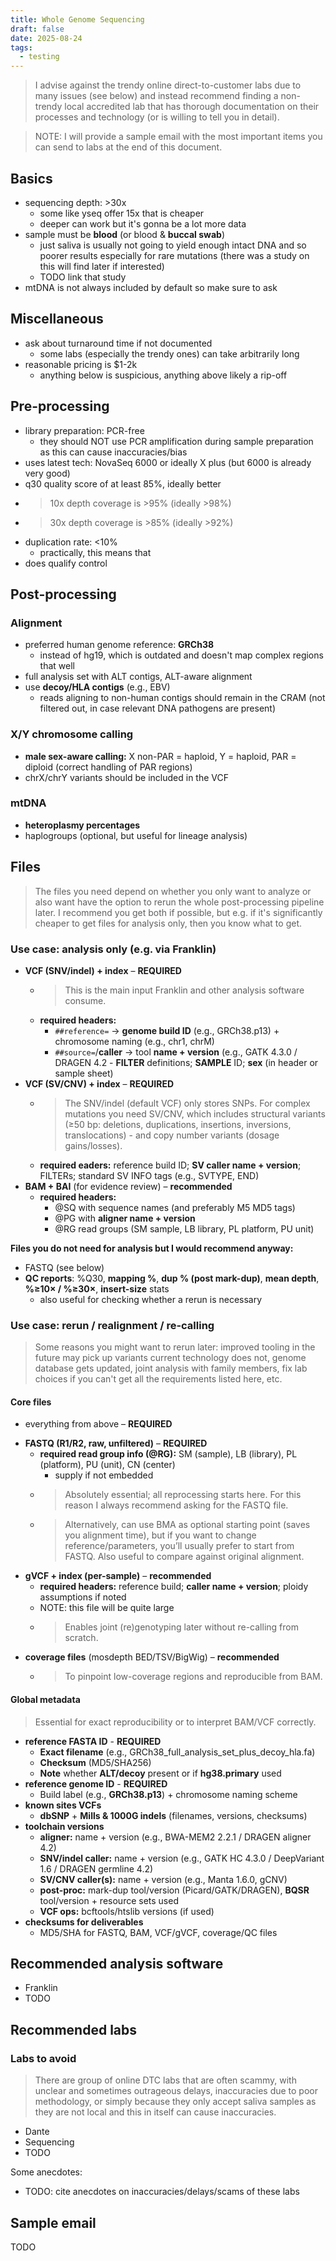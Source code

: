 ```yaml
---
title: Whole Genome Sequencing
draft: false
date: 2025-08-24
tags:
  - testing
---
```


> I advise against the trendy online direct-to-customer labs due to many issues (see below) and instead recommend finding a non-trendy local accredited lab that has thorough documentation on their processes and technology (or is willing to tell you in detail).

> NOTE: I will provide a sample email with the most important items you can send to labs at the end of this document.

## Basics
- sequencing depth: >30x
	- some like yseq offer 15x that is cheaper
	- deeper can work but it's gonna be a lot more data
- sample must be **blood** (or blood & **buccal swab**)
	- just saliva is usually not going to yield enough intact DNA and so poorer results especially for rare mutations (there was a study on this will find later if interested)
	- TODO link that study
- mtDNA is not always included by default so make sure to ask

## Miscellaneous
- ask about turnaround time if not documented
	- some labs (especially the trendy ones) can take arbitrarily long
- reasonable pricing is $1-2k
	- anything below is suspicious, anything above likely a rip-off

## Pre-processing
- library preparation: PCR-free
	- they should NOT use PCR amplification during sample preparation as this can cause inaccuracies/bias
- uses latest tech: NovaSeq 6000 or ideally X plus (but 6000 is already very good)
- q30 quality score of at least 85%, ideally better
- >10x depth coverage is >95% (ideally >98%)
- >30x depth coverage is >85% (ideally >92%)
- duplication rate: <10%
	- practically, this means that 
- does qualify control

## Post-processing
### Alignment
- preferred human genome reference: **GRCh38**
	- instead of hg19, which is outdated and doesn't map complex regions that well
- full analysis set with ALT contigs, ALT-aware alignment
- use **decoy/HLA contigs** (e.g., EBV)
	- reads aligning to non-human contigs should remain in the CRAM (not filtered out, in case relevant DNA pathogens are present)

### X/Y chromosome calling
- **male sex-aware calling:** X non-PAR = haploid, Y = haploid, PAR = diploid (correct handling of PAR regions)
- chrX/chrY variants should be included in the VCF

### mtDNA
- **heteroplasmy percentages**
- haplogroups (optional, but useful for lineage analysis)

## Files
> The files you need depend on whether you only want to analyze or also want have the option to rerun the whole post-processing pipeline later. I recommend you get both if possible, but e.g. if it's significantly cheaper to get files for analysis only, then you know what to get.

### Use case: analysis only (e.g. via Franklin)
- **VCF (SNV/indel) + index** – **REQUIRED**
	- > This is the main input Franklin and other analysis software consume.
	- **required headers:**
		- `##reference=` → **genome build ID** (e.g., GRCh38.p13) + chromosome naming (e.g., chr1, chrM)
		- `##source=`/**caller** → tool **name + version** (e.g., GATK 4.3.0 / DRAGEN 4.2		- **FILTER** definitions; **SAMPLE** ID; **sex** (in header or sample sheet)
- **VCF (SV/CNV) + index** – **REQUIRED**
	- > The SNV/indel (default VCF) only stores SNPs. For complex mutations you need SV/CNV, which includes structural variants (≥50 bp: deletions, duplications, insertions, inversions, translocations) - and copy number variants (dosage gains/losses).
	- **required eaders:** reference build ID; **SV caller name + version**; FILTERs; standard SV INFO tags (e.g., SVTYPE, END)
- **BAM + BAI** (for evidence review) – **recommended**
	- **required headers:**
		- @SQ with sequence names (and preferably M5 MD5 tags)
		- @PG with **aligner name + version**
		- @RG read groups (SM sample, LB library, PL platform, PU unit)

**Files you do not need for analysis but I would recommend anyway:**
- FASTQ (see below)
- **QC reports**: %Q30, **mapping %**, **dup % (post mark-dup)**, **mean depth**, **%≥10× / %≥30×**, **insert-size** stats
	- also useful for checking whether a rerun is necessary

### **Use case: rerun / realignment / re-calling**
> Some reasons you might want to rerun later: improved tooling in the future may pick up variants current technology does not, genome database gets updated, joint analysis with family members, fix lab choices if you can't get all the requirements listed here, etc.

#### Core files
* everything from above – **REQUIRED**
- **FASTQ (R1/R2, raw, unfiltered)** – **REQUIRED**
	- **required read group info (@RG):** SM (sample), LB (library), PL (platform), PU (unit), CN (center)
		- supply if not embedded
	- > Absolutely essential; all reprocessing starts here. For this reason I always recommend asking for the FASTQ file.
	- > Alternatively, can use BMA as optional starting point (saves you alignment time), but if you want to change reference/parameters, you’ll usually prefer to start from FASTQ. Also useful to compare against original alignment.
- **gVCF + index (per-sample)** – **recommended**
	- **required headers:** reference build; **caller name + version**; ploidy assumptions if noted
	- NOTE: this file will be quite large
	- > Enables joint (re)genotyping later without re-calling from scratch.
- **coverage files** (mosdepth BED/TSV/BigWig) – **recommended**
	- > To pinpoint low-coverage regions and reproducible from BAM.

#### Global metadata
> Essential for exact reproducibility or to interpret BAM/VCF correctly.
- **reference FASTA ID** - **REQUIRED**
	- **Exact filename** (e.g., GRCh38_full_analysis_set_plus_decoy_hla.fa)
	- **Checksum** (MD5/SHA256)
	- **Note** whether **ALT/decoy** present or if **hg38.primary** used
- **reference genome ID** - **REQUIRED**
	- Build label (e.g., **GRCh38.p13**) + chromosome naming scheme
- **known sites VCFs**
	- **dbSNP** + **Mills & 1000G indels** (filenames, versions, checksums)
- **toolchain versions**
	- **aligner:** name + version (e.g., BWA-MEM2 2.2.1 / DRAGEN aligner 4.2)
	- **SNV/indel caller:** name + version (e.g., GATK HC 4.3.0 / DeepVariant 1.6 / DRAGEN germline 4.2)
	- **SV/CNV caller(s):** name + version (e.g., Manta 1.6.0, gCNV)
	- **post-proc:** mark-dup tool/version (Picard/GATK/DRAGEN), **BQSR** tool/version + resource sets used
	- **VCF ops:** bcftools/htslib versions (if used)
- **checksums for deliverables**
	- MD5/SHA for FASTQ, BAM, VCF/gVCF, coverage/QC files
## Recommended analysis software
* Franklin
* TODO

## Recommended labs


### Labs to avoid
> There are group of online DTC labs that are often scammy, with unclear and sometimes outrageous delays, inaccuracies due to poor methodology, or simply because they only accept saliva samples as they are not local and this in itself can cause inaccuracies.

- Dante
- Sequencing
- TODO

Some anecdotes:
- TODO: cite anecdotes on inaccuracies/delays/scams of these labs

## Sample email

TODO